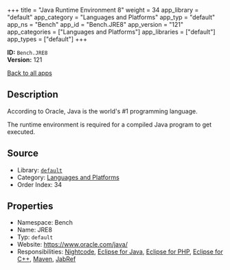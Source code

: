 ﻿+++
title = "Java Runtime Environment 8"
weight = 34
app_library = "default"
app_category = "Languages and Platforms"
app_typ = "default"
app_ns = "Bench"
app_id = "Bench.JRE8"
app_version = "121"
app_categories = ["Languages and Platforms"]
app_libraries = ["default"]
app_types = ["default"]
+++

**ID:** `Bench.JRE8`  
**Version:** 121  
<!--more-->

[Back to all apps](/apps/)

## Description
According to Oracle, Java is the world's #1 programming language.

The runtime environment is required for a compiled Java program to get executed.

## Source

* Library: [`default`](/app_libraries/default)
* Category: [Languages and Platforms](/app_categories/languages-and-platforms)
* Order Index: 34

## Properties

* Namespace: Bench
* Name: JRE8
* Typ: `default`
* Website: <https://www.oracle.com/java/>
* Responsibilities: [Nightcode](/apps/Bench.Nightcode), [Eclipse for Java](/apps/Bench.EclipseJava), [Eclipse for PHP](/apps/Bench.EclipsePHP), [Eclipse for C++](/apps/Bench.EclipseCpp), [Maven](/apps/Bench.Maven), [JabRef](/apps/Bench.JabRef)


